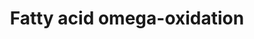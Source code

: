---
annotations:
- id: DOID:3146
  parent: genetic disease
  type: Disease Ontology
  value: lipid metabolism disorder
- id: PW:0000058
  parent: classic metabolic pathway
  type: Pathway Ontology
  value: fatty acid metabolic pathway
- id: PW:0000642
  parent: classic metabolic pathway
  type: Pathway Ontology
  value: fatty acid degradation pathway
- id: PW:0001253
  parent: classic metabolic pathway
  type: Pathway Ontology
  value: fatty acid omega degradation pathway
authors:
- MaintBot
- Egonw
- Mkutmon
- Eweitz
description: ''
last-edited: 2021-05-21
organisms:
- Bos taurus
redirect_from:
- /index.php/Pathway:WP970
- /instance/WP970
revision: null
schema-jsonld:
- '@context': https://schema.org/
  '@id': https://wikipathways.github.io/pathways/WP970.html
  '@type': Dataset
  creator:
    '@type': Organization
    name: WikiPathways
  description: ''
  keywords:
  - ADH1A
  - ADH1B
  - ADH1C
  - ADH4
  - ADH6
  - ADH7
  - ALDH1A1
  - ALDH2
  - CYP1A1
  - CYP1A2
  - CYP2A6
  - CYP2E1
  - CYP3A4
  - CYP4A11
  - MGC127055
  license: CC0
  name: Fatty acid omega-oxidation
seo: CreativeWork
title: Fatty acid omega-oxidation
wpid: WP970
---